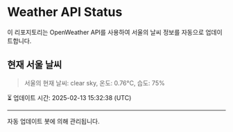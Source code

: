 
# Weather API Status

이 리포지토리는 OpenWeather API를 사용하여 서울의 날씨 정보를 자동으로 업데이트합니다.

## 현재 서울 날씨
> 서울의 현재 날씨: clear sky, 온도: 0.76°C, 습도: 75%

⏳ 업데이트 시간: 2025-02-13 15:32:38 (UTC)

---
자동 업데이트 봇에 의해 관리됩니다.
